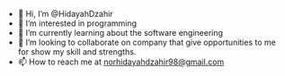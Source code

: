 - 👋 Hi, I’m @HidayahDzahir
- 👀 I’m interested in programming
- 🌱 I’m currently learning about the software engineering
- 💞️ I’m looking to collaborate on company that give opportunities to me for show my skill and strengths.
- 📫 How to reach me at norhidayahdzahir98@gmail.com

<!---
HidayahDzahir/HidayahDzahir is a ✨ special ✨ repository because its `README.md` (this file) appears on your GitHub profile.
You can click the Preview link to take a look at your changes.
--->
